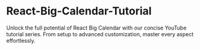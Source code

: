 # React-Big-Calendar-Tutorial
 Unlock the full potential of React Big Calendar with our concise YouTube tutorial series. From setup to advanced customization, master every aspect effortlessly.
